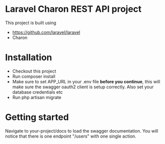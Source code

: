 # Laravel Charon REST API project
This project is built using
* https://github.com/laravel/laravel
* Charon

Installation
============
* Checkout this project
* Run composer install
* Make sure to set APP_URL in your .env file **before you continue**, 
this will make sure the swagger oauth2 client is setup correctly. Also 
set your database credentials etc
* Run php artisan migrate

Getting started
===============
Navigate to your-project/docs to load the swagger documentation. You
will notice that there is one endpoint "/users" with one single action.

